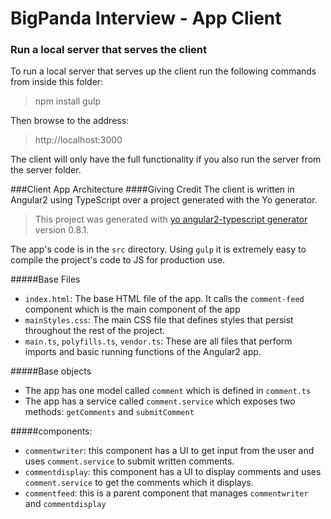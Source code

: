 BigPanda Interview - App Client
==========================

### Run a local server that serves the client
To run a local server that serves up the client run the following commands from inside this folder:
> npm install
> gulp

Then browse to the address:
> http://localhost:3000

The client will only have the full functionality if you also run the server from the server folder.

###Client App Architecture
####Giving Credit
The client is written in Angular2 using TypeScript over a project generated with the Yo generator.
> This project was generated with [yo angular2-typescript generator](https://github.com/shibbir/generator-angular2-typescript) version 0.8.1.

The app's code is in the `src` directory. Using `gulp` it is extremely easy to compile the project's code to JS for production use. 

#####Base Files
- `index.html`: The base HTML file of the app. It calls the `comment-feed` component which is the main component of the app
- `mainStyles.css`: The main CSS file that defines styles that persist throughout the rest of the project.
- `main.ts`, `polyfills.ts`, `vendor.ts`: These are all files that perform imports and basic running functions of the Angular2 app.

#####Base objects
- The app has one model called `comment` which is defined in `comment.ts`
- The app has a service called `comment.service` which exposes two methods: `getComments` and `submitComment`

#####components:
- `commentwriter`: this component has a UI to get input from the user and uses `comment.service` to submit written comments.
- `commentdisplay`: this component has a UI to display comments and uses `comment.service` to get the comments which it displays.
- `commentfeed`: this is a parent component that manages `commentwriter` and `commentdisplay`